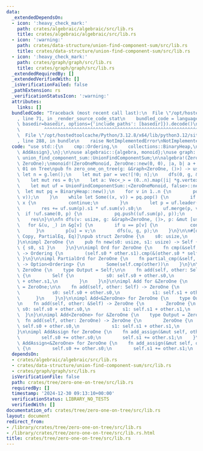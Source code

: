 ```yaml
---
data:
  _extendedDependsOn:
  - icon: ':heavy_check_mark:'
    path: crates/algebraic/algebraic/src/lib.rs
    title: crates/algebraic/algebraic/src/lib.rs
  - icon: ':warning:'
    path: crates/data-structure/union-find-component-sum/src/lib.rs
    title: crates/data-structure/union-find-component-sum/src/lib.rs
  - icon: ':heavy_check_mark:'
    path: crates/graph/graph/src/lib.rs
    title: crates/graph/graph/src/lib.rs
  _extendedRequiredBy: []
  _extendedVerifiedWith: []
  _isVerificationFailed: false
  _pathExtension: rs
  _verificationStatusIcon: ':warning:'
  attributes:
    links: []
  bundledCode: "Traceback (most recent call last):\n  File \"/opt/hostedtoolcache/Python/3.12.8/x64/lib/python3.12/site-packages/onlinejudge_verify/documentation/build.py\"\
    , line 71, in _render_source_code_stat\n    bundled_code = language.bundle(stat.path,\
    \ basedir=basedir, options={'include_paths': [basedir]}).decode()\n          \
    \         ^^^^^^^^^^^^^^^^^^^^^^^^^^^^^^^^^^^^^^^^^^^^^^^^^^^^^^^^^^^^^^^^^^^^^^^^^^^^^^^^^\n\
    \  File \"/opt/hostedtoolcache/Python/3.12.8/x64/lib/python3.12/site-packages/onlinejudge_verify/languages/rust.py\"\
    , line 288, in bundle\n    raise NotImplementedError\nNotImplementedError\n"
  code: "use std::{\n    cmp::Ordering,\n    collections::BinaryHeap,\n    ops::{Add,\
    \ AddAssign},\n};\n\nuse algebraic::{algebra, monoid};\nuse graph::Graph;\nuse\
    \ union_find_component_sum::UnionFindComponentSum;\n\nalgebra!(ZeroOneMonoid,\
    \ ZeroOne);\nmonoid!(ZeroOneMonoid, ZeroOne::new(0, 0), |a, b| a + b);\n\n///\
    \ 01 on Tree\npub fn zero_one_on_tree(g: &Graph<ZeroOne, ()>) -> usize {\n   \
    \ let n = g.len();\n    let mut par = vec![!0; n];\n    dfs(0, g, &mut par);\n\
    \    let mut res = 0;\n    let a: Vec<_> = (0..n).map(|i| *g.vertex(i)).collect();\n\
    \    let mut uf = UnionFindComponentSum::<ZeroOneMonoid, false>::new(&a);\n  \
    \  let mut pq = BinaryHeap::new();\n    for v in 1..n {\n        pq.push((a[v],\
    \ v));\n    }\n    while let Some((x, v)) = pq.pop() {\n        if uf.sum(v) !=\
    \ x {\n            continue;\n        }\n        let p = uf.leader(par[v]);\n\
    \        res += uf.sum(p).s1 * uf.sum(v).s0;\n        uf.merge(p, v);\n      \
    \  if !uf.same(0, p) {\n            pq.push((uf.sum(p), p));\n        }\n    }\n\
    \    res\n}\n\nfn dfs(v: usize, g: &Graph<ZeroOne, ()>, p: &mut [usize]) {\n \
    \   for &(u, _) in &g[v] {\n        if u == p[v] {\n            continue;\n  \
    \      }\n        p[u] = v;\n        dfs(u, g, p);\n    }\n}\n\n#[derive(Clone,\
    \ Copy, PartialEq, Eq)]\npub struct ZeroOne {\n    s0: usize,\n    s1: usize,\n\
    }\n\nimpl ZeroOne {\n    pub fn new(s0: usize, s1: usize) -> Self {\n        Self\
    \ { s0, s1 }\n    }\n}\n\nimpl Ord for ZeroOne {\n    fn cmp(&self, other: &Self)\
    \ -> Ordering {\n        (self.s0 * other.s1).cmp(&(other.s0 * self.s1))\n   \
    \ }\n}\n\nimpl PartialOrd for ZeroOne {\n    fn partial_cmp(&self, other: &Self)\
    \ -> Option<Ordering> {\n        Some(self.cmp(other))\n    }\n}\n\nimpl Add for\
    \ ZeroOne {\n    type Output = Self;\n\n    fn add(self, other: Self) -> Self\
    \ {\n        Self {\n            s0: self.s0 + other.s0,\n            s1: self.s1\
    \ + other.s1,\n        }\n    }\n}\n\nimpl Add for &ZeroOne {\n    type Output\
    \ = ZeroOne;\n\n    fn add(self, other: Self) -> ZeroOne {\n        ZeroOne {\n\
    \            s0: self.s0 + other.s0,\n            s1: self.s1 + other.s1,\n  \
    \      }\n    }\n}\n\nimpl Add<&ZeroOne> for ZeroOne {\n    type Output = ZeroOne;\n\
    \n    fn add(self, other: &Self) -> ZeroOne {\n        ZeroOne {\n           \
    \ s0: self.s0 + other.s0,\n            s1: self.s1 + other.s1,\n        }\n  \
    \  }\n}\n\nimpl Add<ZeroOne> for &ZeroOne {\n    type Output = ZeroOne;\n\n  \
    \  fn add(self, other: ZeroOne) -> ZeroOne {\n        ZeroOne {\n            s0:\
    \ self.s0 + other.s0,\n            s1: self.s1 + other.s1,\n        }\n    }\n\
    }\n\nimpl AddAssign for ZeroOne {\n    fn add_assign(&mut self, other: Self) {\n\
    \        self.s0 += other.s0;\n        self.s1 += other.s1;\n    }\n}\n\nimpl\
    \ AddAssign<&ZeroOne> for ZeroOne {\n    fn add_assign(&mut self, other: &Self)\
    \ {\n        self.s0 += other.s0;\n        self.s1 += other.s1;\n    }\n}\n"
  dependsOn:
  - crates/algebraic/algebraic/src/lib.rs
  - crates/data-structure/union-find-component-sum/src/lib.rs
  - crates/graph/graph/src/lib.rs
  isVerificationFile: false
  path: crates/tree/zero-one-on-tree/src/lib.rs
  requiredBy: []
  timestamp: '2024-12-30 09:13:10+00:00'
  verificationStatus: LIBRARY_NO_TESTS
  verifiedWith: []
documentation_of: crates/tree/zero-one-on-tree/src/lib.rs
layout: document
redirect_from:
- /library/crates/tree/zero-one-on-tree/src/lib.rs
- /library/crates/tree/zero-one-on-tree/src/lib.rs.html
title: crates/tree/zero-one-on-tree/src/lib.rs
---
```

